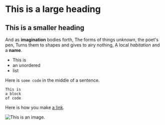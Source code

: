 # This is a large heading

## This is a smaller heading

And as **imagination** bodies forth,
The forms of things *unknown*, the poet's pen,
Turns them to shapes and gives to airy nothing,
A local *habitation* and a **name**.

- This is
- an unordered
- list

Here is `some code` in the middle of a sentence.

```
This is
a block
of code
```

Here is how you make [a link](https://www.wikipedia.org/).

 ![This is an image.](https://github.com/yihui/xaringan/releases/download/v0.0.2/karl-moustache.jpg)

